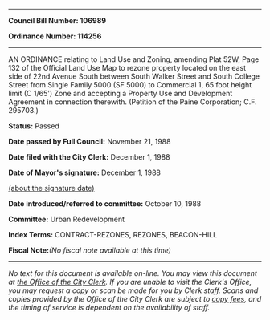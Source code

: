 

********

**Council Bill Number: 106989**
   
**Ordinance Number: 114256**
********

 AN ORDINANCE relating to Land Use and Zoning, amending Plat 52W, Page 132 of the Official Land Use Map to rezone property located on the east side of 22nd Avenue South between South Walker Street and South College Street from Single Family 5000 (SF 5000) to Commercial 1, 65 foot height limit (C 1/65') Zone and accepting a Property Use and Development Agreement in connection therewith. (Petition of the Paine Corporation; C.F. 295703.)

**Status:** Passed
   
**Date passed by Full Council:** November 21, 1988
   
**Date filed with the City Clerk:** December 1, 1988
   
**Date of Mayor's signature:** December 1, 1988
   
[(about the signature date)](/~public/approvaldate.htm)
   
   
   
**Date introduced/referred to committee:** October 10, 1988
   
**Committee:** Urban Redevelopment
   
   
**Index Terms:** CONTRACT-REZONES, REZONES, BEACON-HILL

**Fiscal Note:**_(No fiscal note available at this time)_
********

_No text for this document is available on-line. You may view this document at [the Office of the City Clerk](http://www.seattle.gov/leg/clerk/contactUs.htm). If you are unable to visit the Clerk's Office, you may request a copy or scan be made for you by Clerk staff. Scans and copies provided by the Office of the City Clerk are subject to [copy fees](http://clerk.seattle.gov/~public/clerkfees.htm), and the timing of service is dependent on the availability of staff._

